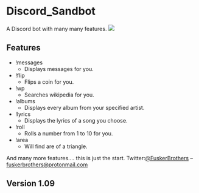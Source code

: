 # Discord_Sandbot
A Discord bot with many many features.
![](src/assets/head.png)
## Features
* !messages
	* Displays messages for you.
* !flip
	* Flips a coin for you.
* !wp
	* Searches wikipedia for you.
* !albums
	* Displays every album from your specified artist.
* !lyrics
	* Displays the lyrics of a song you choose.
* !roll
	* Rolls a number from 1 to 10 for you.
* !area 
	* Will find are of a triangle.

And many more features.... this is just the start.
Twitter:[@FuskerBrothers](https://twitter.com/FuskerBrothers) – fuskerbrothers@protonmail.com

## Version 1.09
